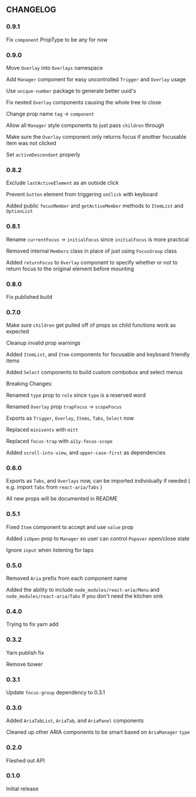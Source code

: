## CHANGELOG
### 0.9.1
Fix `component` PropType to be any for now

### 0.9.0
Move `Overlay` into `Overlays` namespace

Add `Manager` component for easy uncontrolled `Trigger` and `Overlay` usage

Use `unique-number` package to generate better uuid's

Fix nested `Overlay` components causing the whole tree to close

Change prop name `tag` -> `component`

Allow all `Manager` style components to just pass `children` through

Make sure the `Overlay` component only returns focus if another focusable item was not clicked

Set `activeDescendant` properly

### 0.8.2
Exclude `lastActiveElement` as an outside click

Prevent `button` element from triggering `onClick` with keyboard

Added public `focusMember` and `getActiveMember` methods to `ItemList` and `OptionList`

### 0.8.1
Rename `currentFocus` -> `initialFocus` since `initialFocus` is more practical

Removed internal `Members` class in place of just using `FocusGroup` class

Added `returnFocus` to `Overlay` component to specify whether or not to return focus to the original element before mounting


### 0.8.0
Fix published build

### 0.7.0
Make sure `children` get pulled off of props so child functions work as expected

Cleanup invalid prop warnings

Added `ItemList`, and `Item` components for focusable and keyboard friendly items

Added `Select` components to build custom combobox and select menus

Breaking Changes:

Renamed `type` prop to `role` since `type` is a reserved word

Renamed `Overlay` prop `trapFocus` -> `scopeFocus`

Exports as `Trigger`, `Overlay`, `Items`, `Tabs`, `Select` now

Replaced `minivents` with `mitt`

Replaced `focus-trap` with `a11y-focus-scope`

Added `scroll-into-view`, and `upper-case-first` as dependencies

### 0.6.0
Exports as `Tabs`, and `Overlays` now, can be imported individually if needed ( e.g. import `Tabs` from `react-aria/Tabs` )

All new props will be documented in README

### 0.5.1
Fixed `Item` component to accept and use `value` prop

Added `isOpen` prop to `Manager` so user can control `Popover` open/close state

Ignore `input` when listening for taps

### 0.5.0
Removed `Aria` prefix from each component name

Added the ability to include `node_modules/react-aria/Menu` and `node_modules/react-aria/Tabs` if you don't need the kitchen sink

### 0.4.0
Trying to fix yarn add

### 0.3.2
Yarn publish fix

Remove bower

### 0.3.1
Update `focus-group` dependency to 0.3.1

### 0.3.0
Added `AriaTabList`, `AriaTab`, and `AriaPanel` components

Cleaned up other ARIA components to be smart based on `AriaManager` `type`

### 0.2.0
Fleshed out API

### 0.1.0
Initial release

